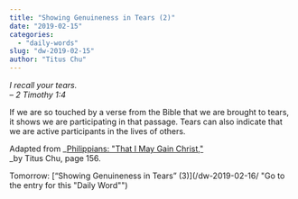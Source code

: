 ```yaml
---
title: "Showing Genuineness in Tears (2)"
date: "2019-02-15"
categories: 
  - "daily-words"
slug: "dw-2019-02-15"
author: "Titus Chu"
---
```


_I recall your tears._  
_– 2 Timothy 1:4_

If we are so touched by a verse from the Bible that we are brought to tears, it shows we are participating in that passage. Tears can also indicate that we are active participants in the lives of others.

Adapted from _[Philippians: "That I May Gain Christ,"](/book-philippians/ "Go to the listing for this book")  
_by Titus Chu, page 156.

Tomorrow: [“Showing Genuineness in Tears” (3)](/dw-2019-02-16/ "Go to the entry for this "Daily Word"")
